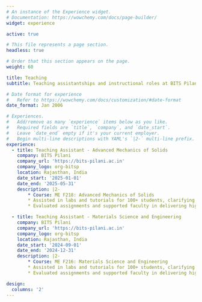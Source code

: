 ```yaml
---
# An instance of the Experience widget.
# Documentation: https://wowchemy.com/docs/page-builder/
widget: experience

active: true

# This file represents a page section.
headless: true

# Order that this section appears on the page.
weight: 60

title: Teaching
subtitle: Teaching assistantships and instructional roles at BITS Pilani

# Date format for experience
#   Refer to https://wowchemy.com/docs/customization/#date-format
date_format: Jan 2006

# Experiences.
#   Add/remove as many `experience` items below as you like.
#   Required fields are `title`, `company`, and `date_start`.
#   Leave `date_end` empty if it's your current employer.
#   Begin multi-line descriptions with YAML's `|2-` multi-line prefix.
experience:
  - title: Teaching Assistant - Advanced Mechanics of Solids
    company: BITS Pilani
    company_url: 'https://bits-pilani.ac.in'
    company_logo: org-bitsp
    location: Rajasthan, India
    date_start: '2025-01-01'
    date_end: '2025-05-31'
    description: |2-
        * Course: ME F218: Advanced Mechanics of Solids
        * Assisted in labs and tutorials for 100+ students, clarifying concepts and linking theory to practical applications
        * Evaluated assignments and supported faculty in delivering high-impact teaching sessions

  - title: Teaching Assistant - Materials Science and Engineering
    company: BITS Pilani
    company_url: 'https://bits-pilani.ac.in'
    company_logo: org-bitsp
    location: Rajasthan, India
    date_start: '2024-09-01'
    date_end: '2024-12-31'
    description: |2-
        * Course: ME F216: Materials Science and Engineering
        * Assisted in labs and tutorials for 100+ students, clarifying concepts and linking theory to practical applications
        * Evaluated assignments and supported faculty in delivering high-impact teaching sessions

design:
  columns: '2'
---
```

